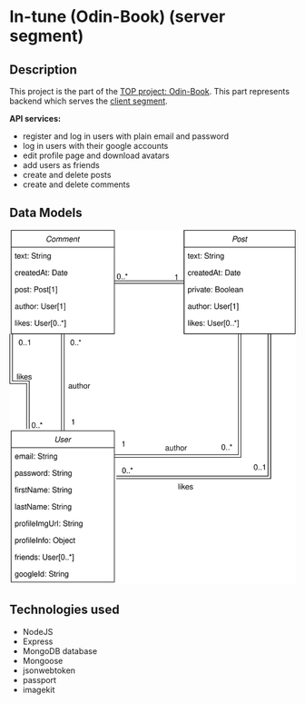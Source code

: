 # In-tune (Odin-Book) (server segment)
## Description
This project is the part of the [TOP project: Odin-Book](https://www.theodinproject.com/lessons/nodejs-odin-book). This part represents backend which serves the [client segment]().

**API services:**
- register and log in users with plain email and password
- log in users with their google accounts
- edit profile page and download avatars
- add users as friends
- create and delete posts
- create and delete comments
## Data Models
![Data model](data-models.svg)
## Technologies used
- NodeJS
- Express
- MongoDB database
- Mongoose
- jsonwebtoken
- passport
- imagekit